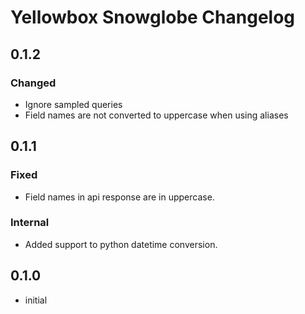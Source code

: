 # Yellowbox Snowglobe Changelog
## 0.1.2
### Changed
* Ignore sampled queries
* Field names are not converted to uppercase when using aliases
## 0.1.1
### Fixed
* Field names in api response are in uppercase.
### Internal
* Added support to python datetime conversion.
## 0.1.0
* initial
